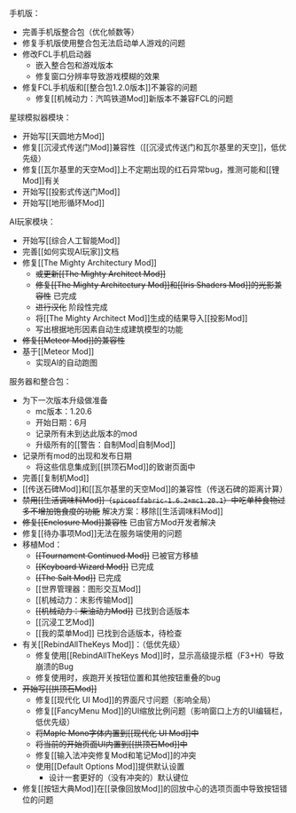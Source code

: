 手机版：
- 完善手机版整合包（优化帧数等）
- 修复手机版使用整合包无法启动单人游戏的问题
- 修改FCL手机启动器
  - 嵌入整合包和游戏版本
  - 修复窗口分辨率导致游戏模糊的效果
- 修复FCL手机版和[[整合包1.2.0版本]]不兼容的问题
  - 修复[[机械动力：汽鸣铁道Mod]]新版本不兼容FCL的问题

星球模拟器模块：
- 开始写[[天圆地方Mod]]
- 修复[[沉浸式传送门Mod]]兼容性（[[沉浸式传送门和瓦尔基里的天空]]，低优先级）
- 修复[[瓦尔基里的天空Mod]]上不定期出现的红石异常bug，推测可能和[[锂Mod]]有关
- 开始写[[投影式传送门Mod]]
- 开始写[[地形循环Mod]]

AI玩家模块：
- 开始写[[综合人工智能Mod]]
- 完善[[如何实现AI玩家]]文档
- 修复[[The Mighty Architectury Mod]]
    - ~~或更新[[The Mighty Architect Mod]]~~
    - ~~修复[[The Mighty Architectury Mod]]和[[Iris Shaders Mod]]的光影兼容性~~ 已完成
    - ~~进行汉化~~ 阶段性完成
    - 将[[The Mighty Architect Mod]]生成的结果导入[[投影Mod]]
    - 写出根据地形因素自动生成建筑模型的功能
- ~~修复[[Meteor Mod]]的兼容性~~
- 基于[[Meteor Mod]]
  - 实现AI的自动跑图

服务器和整合包：
- 为下一次版本升级做准备
  - mc版本：1.20.6
  - 开始日期：6月
  - 记录所有未到达此版本的mod
  - 升级所有的[[警告：自制Mod|自制Mod]]
- 记录所有mod的出现和发布日期
  - 将这些信息集成到[[拱顶石Mod]]的致谢页面中
- 完善[[复制机Mod]]
- [[传送石碑Mod]]和[[瓦尔基里的天空Mod]]的兼容性（传送石碑的距离计算）
- ~~禁用[[生活调味料Mod]]（`spiceoffabric-1.6.2+mc1.20.1`）中吃单种食物过多不增加饱食度的功能~~ 解决方案：移除[[生活调味料Mod]]
- ~~修复[[Enclosure Mod]]兼容性~~ 已由官方Mod开发者解决
- 修复[[待办事项Mod]]无法在服务端使用的问题
- 移植Mod：
  - ~~[[Tournament Continued Mod]]~~ 已被官方移植
  - ~~[[Keyboard Wizard Mod]]~~ 已完成
  - ~~[[The Salt Mod]]~~ 已完成
  - [[世界管理器：图形交互Mod]]
  - [[机械动力：末影传输Mod]]
  - ~~[[机械动力：柴油动力Mod]]~~ 已找到合适版本
  - [[沉浸工艺Mod]]
  - [[我的菜单Mod]] 已找到合适版本，待检查
- 有关[[RebindAllTheKeys Mod]]：（低优先级）
  - 修复使用[[RebindAllTheKeys Mod]]时，显示高级提示框（F3+H）导致崩溃的Bug
  - 修复使用时，疾跑开关按钮位置和其他按钮重叠的bug
- ~~开始写[[拱顶石Mod]]~~
  - 修复[[现代化 UI Mod]]的界面尺寸问题（影响全局）
  - 修复[[FancyMenu Mod]]的UI缩放比例问题（影响窗口上方的UI编辑栏，低优先级）
  - ~~将Maple Mono字体内置到[[现代化 UI Mod]]中~~
  - ~~将当前的开始页面UI内置到[[拱顶石Mod]]中~~
  - 修复[[输入法冲突修复Mod和笔记Mod]]的冲突
  - 使用[[Default Options Mod]]提供默认设置
    - 设计一套更好的（没有冲突的）默认键位
- 修复[[按钮大典Mod]]在[[录像回放Mod]]的回放中心的选项页面中导致按钮错位的问题
